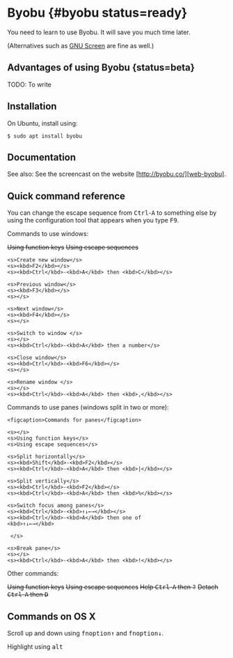# Byobu {#byobu status=ready}

You need to learn to use Byobu. It will save you much time later.

(Alternatives such as [GNU Screen][web-screen] are fine as well.)

[web-screen]: https://en.wikipedia.org/wiki/GNU_Screen

## Advantages of using Byobu {status=beta}

TODO: To write

## Installation

On Ubuntu, install using:

    $ sudo apt install byobu

## Documentation

See also: See the screencast on the website [http://byobu.co/][web-byobu].

[web-byobu]: http://byobu.co/

## Quick command reference

You can change the escape sequence from <kbd>Ctrl</kbd>-<kbd>A</kbd> to
something else by using the configuration tool that appears when you type
<kbd>F9</kbd>.

Commands to use windows:

<col3 class='command-table labels-row1' figure-id="tab:commands-windows" figure-caption="Windows">
    <s></s>
    <s>Using function keys</s>
    <s>Using escape sequences</s>

    <s>Create new window</s>
    <s><kbd>F2</kbd></s>
    <s><kbd>Ctrl</kbd>-<kbd>A</kbd> then <kbd>C</kbd></s>

    <s>Previous window</s>
    <s><kbd>F3</kbd></s>
    <s></s>

    <s>Next window</s>
    <s><kbd>F4</kbd></s>
    <s></s>

    <s>Switch to window </s>
    <s></s>
    <s><kbd>Ctrl</kbd>-<kbd>A</kbd> then a number</s>

    <s>Close window</s>
    <s><kbd>Ctrl</kbd>-<kbd>F6</kbd></s>
    <s></s>

    <s>Rename window </s>
    <s></s>
    <s><kbd>Ctrl</kbd>-<kbd>A</kbd> then <kbd>,</kbd></s>
</col3>


Commands to use panes (windows split in two or more):

<col3 class='command-table labels-row1' figure-id="tab:commands-panes">

    <figcaption>Commands for panes</figcaption>

    <s></s>
    <s>Using function keys</s>
    <s>Using escape sequences</s>

    <s>Split horizontally</s>
    <s><kbd>Shift</kbd>-<kbd>F2</kbd></s>
    <s><kbd>Ctrl</kbd>-<kbd>A</kbd> then <kbd>|</kbd></s>

    <s>Split vertically</s>
    <s><kbd>Ctrl</kbd>-<kbd>F2</kbd></s>
    <s><kbd>Ctrl</kbd>-<kbd>A</kbd> then <kbd>%</kbd></s>

    <s>Switch focus among panes</s>
    <s><kbd>Ctrl</kbd>-<kbd>↑↓←→</kbd></s>
    <s><kbd>Ctrl</kbd>-<kbd>A</kbd> then one of
    <kbd>↑↓←→</kbd>

     </s>

    <s>Break pane</s>
    <s></s>
    <s><kbd>Ctrl</kbd>-<kbd>A</kbd> then <kbd>!</kbd></s>
</col3>

<!-- (<kbd>↑</kbd>,<kbd>↓</kbd>,<kbd>←</kbd>,<kbd>→</kbd>) -->

Other commands:


<col3 class='command-table labels-row1' figure-id="tab:commands-other" figure-caption="Other">
    <s></s>
    <s>Using function keys</s>
    <s>Using escape sequences</s>
    <s>Help </s>
    <s></s>
    <s><kbd>Ctrl</kbd>-<kbd>A</kbd> then <kbd>?</kbd></s>
    <s>Detach </s>
    <s></s>
    <s><kbd>Ctrl</kbd>-<kbd>A</kbd> then <kbd>D</kbd></s>
</col3>


<style>
.command-table td {
    text-align: left;
    font-size: 80%;
}
</style>

## Commands on OS X

Scroll up and down using
<kbd>fn</kbd><kbd>option</kbd><kbd>↑</kbd>
and
<kbd>fn</kbd><kbd>option</kbd><kbd>↓</kbd>.


Highlight using <kbd>alt</kbd>

<!-- Shift+<arrow keys> switches between panes. Shift+Alt+<arrow keys> changes the current pane size. -->

<!-- Byobu tips: don't forget F2 (or ctrl-a C) in byobu will open a terminal in a new tab. Alternatively, you can also Shift+F2 to split the current tab into two horizontally. -->

